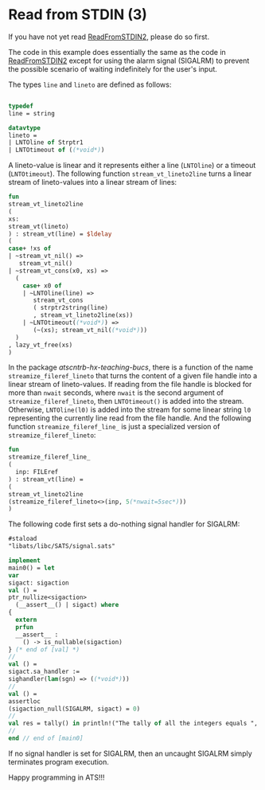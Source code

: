 # Read from STDIN (3)

If you have not yet read [ReadFromSTDIN2](./../ReadFromSTDIN2), please
do so first.

The code in this example does essentially the same as the code in
[ReadFromSTDIN2](./../ReadFromSTDIN2) except for using the alarm signal
(SIGALRM) to prevent the possible scenario of waiting indefinitely for
the user's input.

The types `line` and `lineto` are defined as follows:

```ats

typedef
line = string

datavtype
lineto =
| LNTOline of Strptr1
| LNTOtimeout of ((*void*))

```

A lineto-value is linear and it represents either a line
(`LNTOline`) or a timeout (`LNTOtimeout`).  The following
function `stream_vt_lineto2line` turns a linear stream of
lineto-values into a linear stream of lines:


```ats
fun
stream_vt_lineto2line
(
xs:
stream_vt(lineto)
) : stream_vt(line) = $ldelay
(
case+ !xs of
| ~stream_vt_nil() =>
   stream_vt_nil()
| ~stream_vt_cons(x0, xs) =>
  (
    case+ x0 of
    | ~LNTOline(line) =>
       stream_vt_cons
       ( strptr2string(line)
       , stream_vt_lineto2line(xs))
    | ~LNTOtimeout((*void*)) =>
       (~(xs); stream_vt_nil((*void*)))
  )
, lazy_vt_free(xs)
)
```

In the package *atscntrb-hx-teaching-bucs*, there is a function of the
name `streamize_fileref_lineto` that turns the content of a given file
handle into a linear stream of lineto-values. If reading from the file
handle is blocked for more than `nwait` seconds, where `nwait` is the
second argument of `streamize_fileref_lineto`, then `LNTOtimeout()` is
added into the stream.  Otherwise, `LNTOline(l0)` is added into the
stream for some linear string `l0` representing the currently line
read from the file handle.  And the following function
`streamize_fileref_line_` is just a specialized version of
`streamize_fileref_lineto`:
  
```ats
fun
streamize_fileref_line_
(
  inp: FILEref
) : stream_vt(line) =
(
stream_vt_lineto2line
(streamize_fileref_lineto<>(inp, 5(*nwait=5sec*)))
)
```

The following code first sets a do-nothing signal
handler for SIGALRM:

```ats
#staload
"libats/libc/SATS/signal.sats"

implement
main0() = let
var
sigact: sigaction
val () =
ptr_nullize<sigaction>
  (__assert__() | sigact) where
{
  extern
  prfun
  __assert__ :
    () -> is_nullable(sigaction)
} (* end of [val] *)
//
val () =
sigact.sa_handler :=
sighandler(lam(sgn) => ((*void*)))
//
val () =
assertloc
(sigaction_null(SIGALRM, sigact) = 0)
//
val res = tally() in println!("The tally of all the integers equals ", res)
//
end // end of [main0]
```

If no signal handler is set for SIGALRM, then an uncaught SIGALRM simply terminates
program execution.

Happy programming in ATS!!!
